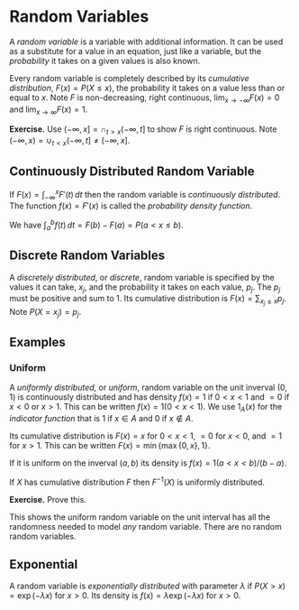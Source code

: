 # Random Variables

A _random variable_ is a variable with additional information.  It can
be used as a substitute for a value in an equation, just like a variable,
but the _probability_ it takes on a given values is also known.

Every random variable is completely described by its _cumulative
distribution_, $F(x) = P(X\le x)$, the probability it takes on a value
less than or equal to $x$. Note $F$ is non-decreasing, right continuous,
$\lim_{x\to -\infty} F(x) = 0$ and $\lim_{x\to\infty} F(x) = 1$.

**Exercise.** Use $(-\infty, x] = \cap_{t > x} (-\infty, t]$
to show $F$ is right continuous. 
Note $(-\infty,x) = \cup_{t < x} (-\infty, t] \not= (-\infty, x]$.

## Continuously Distributed Random Variable

If $F(x) = \int_{-\infty}^x F'(t)\,dt$ then the random variable is
_continuously distributed_.  The function $f(x) = F'(x)$ is called the
_probability density function_.

We have $\int_a^b f(t)\,dt = F(b) - F(a) = P(a < x\le b)$.

## Discrete Random Variables

A _discretely distributed_, or _discrete_, random variable is specified
by the values it can take, $x_j$, and the probability it takes on each
value, $p_j$. The $p_j$ must be positive and sum to 1.  Its cumulative
distribution is $F(x) = \sum_{x_j \le x} p_j$.  Note $P(X = x_j) = p_j$.

## Examples

### Uniform

A _uniformly distributed_, or _uniform_, random variable on
the unit inverval $(0,1)$ is continuously distributed and has density
$f(x) = 1$ if $0 < x < 1$ and $= 0$ if $x < 0$ or $x > 1$.
This can be written $f(x) = 1(0 < x < 1)$. We use
$1_A(x)$ for the _indicator function_ that is $1$ if $x\in A$ and $0$
if $x\not\in A$.

Its cumulative distribution is
$F(x) = x$ for $0 < x < 1$, $=0$ for $x<0$, and $=1$ for $x>1$.
This can be written $F(x) = \min\{\max\{0, x\}, 1\}$.

If it is uniform on the inverval $(a,b)$
its density is $f(x) = 1(a < x < b)/(b - a)$.

If $X$ has cumulative distribution $F$ then $F^{-1}(X)$ is
uniformly distributed.

**Exercise.** Prove this.

This shows the uniform random variable on the unit interval has all
the randomness needed to model _any_ random variable.
There are no random random variables.

## Exponential

A random variable is _exponentially distributed_ with parameter
$\lambda$ if $P(X > x) = \exp(-\lambda x)$ for $x > 0$.
Its density is $f(x) = \lambda \exp(-\lambda x)$ for $x > 0$.
